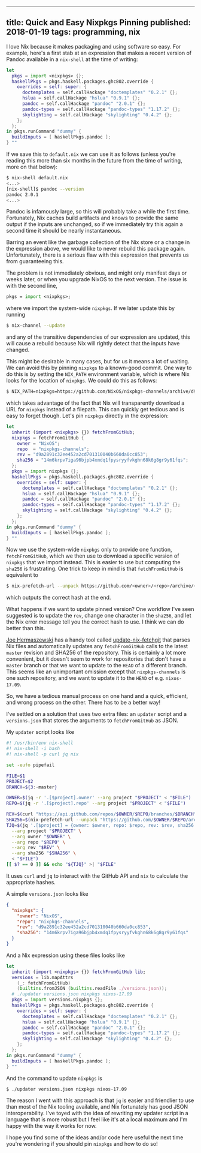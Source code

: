 --------------------------------------------------------------------------------
title: Quick and Easy Nixpkgs Pinning
published: 2018-01-19
tags: programming, nix
--------------------------------------------------------------------------------

I love Nix because it makes packaging and using software so easy. For example,
here's a first stab at an expression that makes a recent version of Pandoc
available in a `nix-shell` at the time of writing:

```nix
let
  pkgs = import <nixpkgs> {};
  haskellPkgs = pkgs.haskell.packages.ghc802.override {
    overrides = self: super: {
      doctemplates = self.callHackage "doctemplates" "0.2.1" {};
      hslua = self.callHackage "hslua" "0.9.1" {};
      pandoc = self.callHackage "pandoc" "2.0.1" {};
      pandoc-types = self.callHackage "pandoc-types" "1.17.2" {};
      skylighting = self.callHackage "skylighting" "0.4.2" {};
    };
  };
in pkgs.runCommand "dummy" {
  buildInputs = [ haskellPkgs.pandoc ];
} ""
```

If we save this to `default.nix` we can use it as follows (unless you're
reading this more than six months in the future from the time of writing, more
on that below):

```bash
$ nix-shell default.nix
<...>
[nix-shell]$ pandoc --version
pandoc 2.0.1
<...>
```

Pandoc is infamously large, so this will probably take a while the first time.
Fortunately, Nix caches build artifacts and knows to provide the same output
if the inputs are unchanged, so if we immediately try this again a second time
it should be nearly instantaneous.

Barring an event like the garbage collection of the Nix store or a change in
the expression above, we would like to never rebuild this package again.
Unfortunately, there is a serious flaw with this expression that prevents us
from guaranteeing this.

The problem is not immediately obvious, and might only manifest days or weeks
later, or when you upgrade NixOS to the next version. The issue is with the
second line,

```nix
pkgs = import <nixpkgs>;
```

where we import the system-wide `nixpkgs`. If we later update this by running

```bash
$ nix-channel --update
```

and any of the transitive dependencies of our expression are updated, this will
cause a rebuild because Nix will rightly detect that the inputs have changed.

This might be desirable in many cases, but for us it means a lot of waiting. We
can avoid this by pinning `nixpkgs` to a known-good commit. One way to do this
is by setting the `NIX_PATH` environment variable, which is where Nix looks
for the location of `nixpkgs`. We could do this as follows:

```bash
$ NIX_PATH=nixpkgs=https://github.com/NixOS/nixpkgs-channels/archive/d9a2891c32ee452a2cd701310040b660da0cc853.tar.gz nix-shell default.nix
```

which takes advantage of the fact that Nix will transparently download a URL
for `nixpkgs` instead of a filepath. This can quickly get tedious and is easy
to forget though. Let's pin `nixpkgs` directly in the expression:

```nix
let
  inherit (import <nixpkgs> {}) fetchFromGitHub;
  nixpkgs = fetchFromGitHub {
    owner = "NixOS";
    repo  = "nixpkgs-channels";
    rev = "d9a2891c32ee452a2cd701310040b660da0cc853";
    sha256 = "14m6krpv7iga96bjpb4xmdq1fpysryyfvkghn68k6g8gr9y61fqs";
  };
  pkgs = import nixpkgs {};
  haskellPkgs = pkgs.haskell.packages.ghc802.override {
    overrides = self: super: {
      doctemplates = self.callHackage "doctemplates" "0.2.1" {};
      hslua = self.callHackage "hslua" "0.9.1" {};
      pandoc = self.callHackage "pandoc" "2.0.1" {};
      pandoc-types = self.callHackage "pandoc-types" "1.17.2" {};
      skylighting = self.callHackage "skylighting" "0.4.2" {};
    };
  };
in pkgs.runCommand "dummy" {
  buildInputs = [ haskellPkgs.pandoc ];
} ""
```

Now we use the system-wide `nixpkgs` only to provide one function,
`fetchFromGitHub`, which we then use to download a specific version of
`nixpkgs` that we import instead. This is easier to use but computing the
`sha256` is frustrating. One trick to keep in mind is that `fetchFromGitHub` is
equivalent to

```bash
$ nix-prefetch-url --unpack https://github.com/<owner>/<repo>/archive/<rev>.tar.gz
```

which outputs the correct hash at the end.

What happens if we want to update pinned version? One workflow I've seen
suggested is to update the `rev`, change one character in the `sha256`, and let
the Nix error message tell you the correct hash to use. I think we can do
better than this.

[Joe Hermaszewski](https://github.com/expipiplus1) has a handy tool called
[update-nix-fetchgit](https://github.com/expipiplus1/update-nix-fetchgit) that
parses Nix files and automatically updates any `fetchFromGitHub` calls to the
latest `master` revision and SHA256 of the repository. This is certainly a lot
more convenient, but it doesn't seem to work for repositories that don't have a
`master` branch or that we want to update to the `HEAD` of a different branch.
This seems like an unimportant omission except that `nixpkgs-channels` is one
such repository, and we want to update it to the `HEAD` of e.g. `nixos-17.09`.

So, we have a tedious manual process on one hand and a quick, efficient, and
wrong process on the other. There has to be a better way!

I've settled on a solution that uses two extra files: an `updater` script and
a `versions.json` that stores the arguments to `fetchFromGitHub` as JSON.

My `updater` script looks like

```bash
#! /usr/bin/env nix-shell
#! nix-shell -i bash
#! nix-shell -p curl jq nix

set -eufo pipefail

FILE=$1
PROJECT=$2
BRANCH=${3:-master}

OWNER=$(jq -r '.[$project].owner' --arg project "$PROJECT" < "$FILE")
REPO=$(jq -r '.[$project].repo' --arg project "$PROJECT" < "$FILE")

REV=$(curl "https://api.github.com/repos/$OWNER/$REPO/branches/$BRANCH" | jq -r '.commit.sha')
SHA256=$(nix-prefetch-url --unpack "https://github.com/$OWNER/$REPO/archive/$REV.tar.gz")
TJQ=$(jq '.[$project] = {owner: $owner, repo: $repo, rev: $rev, sha256: $sha256}' \
  --arg project "$PROJECT" \
  --arg owner "$OWNER" \
  --arg repo "$REPO" \
  --arg rev "$REV" \
  --arg sha256 "$SHA256" \
  < "$FILE")
[[ $? == 0 ]] && echo "${TJQ}" >| "$FILE"
```

It uses `curl` and `jq` to interact with the GitHub API and `nix` to calculate
the appropriate hashes.

A simple `versions.json` looks like

```json
{
  "nixpkgs": {
    "owner": "NixOS",
    "repo": "nixpkgs-channels",
    "rev": "d9a2891c32ee452a2cd701310040b660da0cc853",
    "sha256": "14m6krpv7iga96bjpb4xmdq1fpysryyfvkghn68k6g8gr9y61fqs"
  }
}
```

And a Nix expression using these files looks like

```nix
let
  inherit (import <nixpkgs> {}) fetchFromGitHub lib;
  versions = lib.mapAttrs
    (_: fetchFromGitHub)
    (builtins.fromJSON (builtins.readFile ./versions.json));
  # ./updater versions.json nixpkgs nixos-17.09
  pkgs = import versions.nixpkgs {};
  haskellPkgs = pkgs.haskell.packages.ghc802.override {
    overrides = self: super: {
      doctemplates = self.callHackage "doctemplates" "0.2.1" {};
      hslua = self.callHackage "hslua" "0.9.1" {};
      pandoc = self.callHackage "pandoc" "2.0.1" {};
      pandoc-types = self.callHackage "pandoc-types" "1.17.2" {};
      skylighting = self.callHackage "skylighting" "0.4.2" {};
    };
  };
in pkgs.runCommand "dummy" {
  buildInputs = [ haskellPkgs.pandoc ];
} ""
```

And the command to update `nixpkgs` is

```bash
$ ./updater versions.json nixpkgs nixos-17.09
```

The reason I went with this approach is that `jq` is easier and friendlier to
use than most of the Nix tooling available, and Nix fortunately has good JSON
interoperability. I've toyed with the idea of rewriting my updater script in
a language that is more robust but I feel like it's at a local maximum and I'm
happy with the way it works for now.

I hope you find some of the ideas and/or code here useful the next time you're
wondering if you should pin `nixpkgs` and how to do so!
